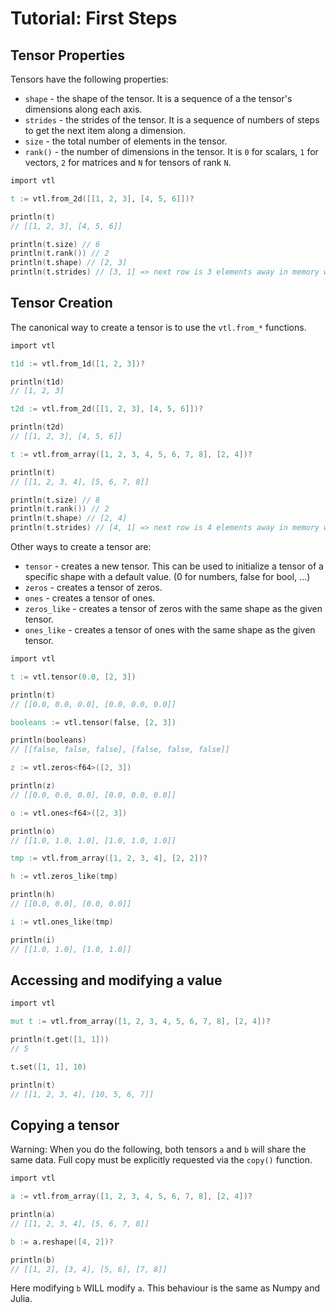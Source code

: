 # Tutorial: First Steps

## Tensor Properties

Tensors have the following properties:

- `shape` - the shape of the tensor. It is a sequence of a the tensor's dimensions along each axis.
- `strides` - the strides of the tensor.
  It is a sequence of numbers of steps to get the next item along a dimension.
- `size` - the total number of elements in the tensor.
- `rank()` - the number of dimensions in the tensor.
  It is `0` for scalars, `1` for vectors, `2` for matrices and `N` for tensors of rank `N`.

```v
import vtl

t := vtl.from_2d([[1, 2, 3], [4, 5, 6]])?

println(t)
// [[1, 2, 3], [4, 5, 6]]

println(t.size) // 6
println(t.rank()) // 2
println(t.shape) // [2, 3]
println(t.strides) // [3, 1] => next row is 3 elements away in memory while the next column is 1 element away in memory
```

## Tensor Creation

The canonical way to create a tensor is to use the `vtl.from_*` functions.

```v
import vtl

t1d := vtl.from_1d([1, 2, 3])?

println(t1d)
// [1, 2, 3]

t2d := vtl.from_2d([[1, 2, 3], [4, 5, 6]])?

println(t2d)
// [[1, 2, 3], [4, 5, 6]]

t := vtl.from_array([1, 2, 3, 4, 5, 6, 7, 8], [2, 4])?

println(t)
// [[1, 2, 3, 4], [5, 6, 7, 8]]

println(t.size) // 8
println(t.rank()) // 2
println(t.shape) // [2, 4]
println(t.strides) // [4, 1] => next row is 4 elements away in memory while the next column is 1 element away in memory
```

Other ways to create a tensor are:

- `tensor` - creates a new tensor.
  This can be used to initialize a tensor of a specific shape with a default value.
  (0 for numbers, false for bool, ...)
- `zeros` - creates a tensor of zeros.
- `ones` - creates a tensor of ones.
- `zeros_like` - creates a tensor of zeros with the same shape as the given tensor.
- `ones_like` - creates a tensor of ones with the same shape as the given tensor.

```v
import vtl

t := vtl.tensor(0.0, [2, 3])

println(t)
// [[0.0, 0.0, 0.0], [0.0, 0.0, 0.0]]

booleans := vtl.tensor(false, [2, 3])

println(booleans)
// [[false, false, false], [false, false, false]]

z := vtl.zeros<f64>([2, 3])

println(z)
// [[0.0, 0.0, 0.0], [0.0, 0.0, 0.0]]

o := vtl.ones<f64>([2, 3])

println(o)
// [[1.0, 1.0, 1.0], [1.0, 1.0, 1.0]]

tmp := vtl.from_array([1, 2, 3, 4], [2, 2])?

h := vtl.zeros_like(tmp)

println(h)
// [[0.0, 0.0], [0.0, 0.0]]

i := vtl.ones_like(tmp)

println(i)
// [[1.0, 1.0], [1.0, 1.0]]
```

## Accessing and modifying a value

```v
import vtl

mut t := vtl.from_array([1, 2, 3, 4, 5, 6, 7, 8], [2, 4])?

println(t.get([1, 1]))
// 5

t.set([1, 1], 10)

println(t)
// [[1, 2, 3, 4], [10, 5, 6, 7]]
```

## Copying a tensor

Warning: When you do the following, both tensors `a` and `b` will share the same data.
Full copy must be explicitly requested via the `copy()` function.

```v
import vtl

a := vtl.from_array([1, 2, 3, 4, 5, 6, 7, 8], [2, 4])?

println(a)
// [[1, 2, 3, 4], [5, 6, 7, 8]]

b := a.reshape([4, 2])?

println(b)
// [[1, 2], [3, 4], [5, 6], [7, 8]]
```

Here modifying `b` WILL modify `a`. This behaviour is the same as Numpy and Julia.
